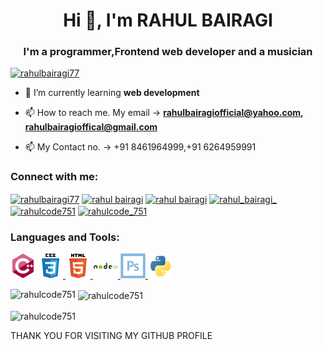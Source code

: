 



<h1 align="center">Hi 👋, I'm RAHUL BAIRAGI</h1>

<h3 align="center">I'm a programmer,Frontend web developer and a musician</h3>
<p align="left"> <a href="https://twitter.com/rahulbairagi77" target="blank"><img src="https://img.shields.io/twitter/follow/rahulbairagi77?logo=twitter&style=for-the-badge" alt="rahulbairagi77" /></a> </p>


- 🌱 I’m currently learning **web development**

- 📫 How to reach me.  My email -> **rahulbairagiofficial@yahoo.com, rahulbairagioffical@gmail.com**
  <br>
- 📫  My Contact no. -> +91 8461964999,+91 6264959991

<h3 align="left">Connect with me:</h3>
<p align="left">
<a href="https://twitter.com/rahulbairagi77" target="blank"><img align="center" alt="rahulbairagi77"  src="https://raw.githubusercontent.com/rahuldkjain/github-profile-readme-generator/master/src/images/icons/Social/twitter.svg" 
 height="30" width="40" /></a>
<a href=https://www.linkedin.com/in/rahul-bairagi-b88b20165/" target="blank"><img align="center" src="https://raw.githubusercontent.com/rahuldkjain/github-profile-readme-generator/master/src/images/icons/Social/linked-in-alt.svg" alt="rahul bairagi" height="30" width="40" /></a>
<a href="https://www.facebook.com/rahulcode751" target="blank"><img align="center" src="https://raw.githubusercontent.com/rahuldkjain/github-profile-readme-generator/master/src/images/icons/Social/facebook.svg" alt="rahul bairagi" height="30" width="40" /></a>
<a href="https://instagram.com/irahulbairagi" target="blank"><img align="center" src="https://raw.githubusercontent.com/rahuldkjain/github-profile-readme-generator/master/src/images/icons/Social/instagram.svg" alt="rahul_bairagi_" height="30" width="40" /></a>
<a href="https://www.codechef.com/users/rahulcode751" target="blank"><img align="center" src="https://cdn.jsdelivr.net/npm/simple-icons@3.1.0/icons/codechef.svg" alt="rahulcode751" height="30" width="40" /></a>
<a href="https://www.leetcode.com/rahulcode_751" target="blank"><img align="center" src="https://raw.githubusercontent.com/rahuldkjain/github-profile-readme-generator/master/src/images/icons/Social/leet-code.svg" alt="rahulcode_751" height="30" width="40" /></a>
</p>

<h3 align="left">Languages and Tools:</h3>
 <img src="https://raw.githubusercontent.com/devicons/devicon/master/icons/cplusplus/cplusplus-original.svg" alt="cplusplus" width="40" height="40"/> </a> <a href="https://www.w3schools.com/css/" target="_blank"> <img src="https://raw.githubusercontent.com/devicons/devicon/master/icons/css3/css3-original-wordmark.svg" alt="css3" width="40" height="40"/> </a> <a href="https://www.w3.org/html/" target="_blank"> <img src="https://raw.githubusercontent.com/devicons/devicon/master/icons/html5/html5-original-wordmark.svg" alt="html5" width="40" height="40"/> </a> <a href="https://nodejs.org" target="_blank"> <img src="https://raw.githubusercontent.com/devicons/devicon/master/icons/nodejs/nodejs-original-wordmark.svg" alt="nodejs" width="40" height="40"/> </a> <a href="https://www.photoshop.com/en" target="_blank"> <img src="https://raw.githubusercontent.com/devicons/devicon/master/icons/photoshop/photoshop-line.svg" alt="photoshop" width="40" height="40"/> </a> <a href="https://www.python.org" target="_blank"> <img src="https://raw.githubusercontent.com/devicons/devicon/master/icons/python/python-original.svg" alt="python" width="40" height="40"/> </a> </p>

<p><img align="left" src="https://github-readme-stats.vercel.app/api/top-langs?username=rahulcode751&show_icons=true&locale=en&layout=compact" alt="rahulcode751" /></p>

<p>&nbsp;<img align="center" src="https://github-readme-stats.vercel.app/api?username=rahulcode751&show_icons=true&locale=en" alt="rahulcode751" /></p>

<p><img align="center" src="https://github-readme-streak-stats.herokuapp.com/?user=rahulcode751&" alt="rahulcode751" /></p>
  <p> THANK YOU FOR VISITING MY GITHUB PROFILE </p>   
                                                                                                                    


                                                             
